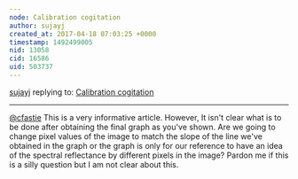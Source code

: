 ```yaml
---
node: Calibration cogitation
author: sujayj
created_at: 2017-04-18 07:03:25 +0000
timestamp: 1492499005
nid: 13058
cid: 16586
uid: 503737
---
```




[sujayj](../profile/sujayj) replying to: [Calibration cogitation](../notes/cfastie/05-01-2016/calibration-cogitation)

----
[@cfastie](/profile/cfastie) This is a very informative article. However, It isn't clear what is to be done after obtaining the final graph as you've shown. Are we going to change pixel values of the image to match the slope of the line we've obtained in the graph or the graph is only for our reference to have an idea of the spectral reflectance by different pixels in the image? Pardon me if this is a silly question but I am not clear about this.